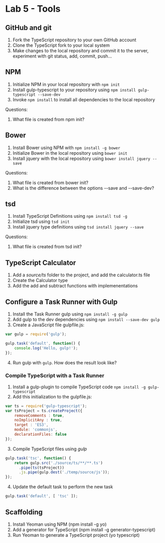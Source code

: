 # Lab 5 - Tools

## GitHub and git

1. Fork the TypeScript repository to your own GitHub account
2. Clone the TypeScript fork to your local system
3. Make changes to the local repository and commit it to the server, experiment with git status, add, commit, push...

## NPM

1. Initialize NPM in your local repository with `npm init`
2. Install gulp-typescript to your repository using `npm install gulp-typescript --save-dev`
3. Invoke `npm install` to install all dependencies to the local repository

Questions:

1. What file is created from npm init?

## Bower

1. Install Bower using NPM with `npm install -g bower`
2. Initialize Bower in the local repository using `bower init`
3. Install jquery with the local repository using `bower install jquery --save`

Questions:

1. What file is created from bower init?
2. What is the difference between the options --save and --save-dev?

## tsd

1. Install TypeScript Definitions using `npm install tsd -g`
2. Initialize tsd using `tsd init`
3. Install jquery type definitions using `tsd install jquery --save`

Questions:

1. What file is created from tsd init?

## TypeScript Calculator

1. Add a *source/ts* folder to the project, and add the calculator.ts file
2. Create the Calculator type
3. Add the add and subtract functions with implemenentations

## Configure a Task Runner with Gulp

1. Install the Task Runner gulp using `npm install -g gulp`
2. Add gulp to the dev dependencies using `npm install --save-dev gulp`
3. Create a JavaScript file gulpfile.js:

```javascript
var gulp = require('gulp');

gulp.task('default', function() {
    console.log('Hello, gulp!');
});
```

4. Run gulp with `gulp`. How does the result look like?

### Compile TypeScript with a Task Runner

1. Install a gulp-plugin to compile TypeScript code `npm install -g gulp-typescript`
2. Add this initialization to the gulpfile.js:

```javascript
var ts = require('gulp-typescript');
var tsProject = ts.createProject({
    removeComments : true,
    noImplicitAny : true,
    target : 'ES3',
    module: 'commonjs',
    declarationFiles: false
});
```

3. Compile TypeScript files using *gulp*

```javascript
gulp.task('tsc', function() {
    return gulp.src('./source/ts/**/**.ts')
      .pipe(ts(tsProject))
      .js.pipe(gulp.dest('./temp/source/js'));
});
```

4. Update the default task to perform the new task

```javascript
gulp.task('default', [ 'tsc' ]);
```

## Scaffolding

1. Install Yeoman using NPM (npm install -g yo)
2. Add a generator for TypeScript (npm install -g generator-typescript)
3. Run Yeoman to generate a TypeScript project (yo typescript)

